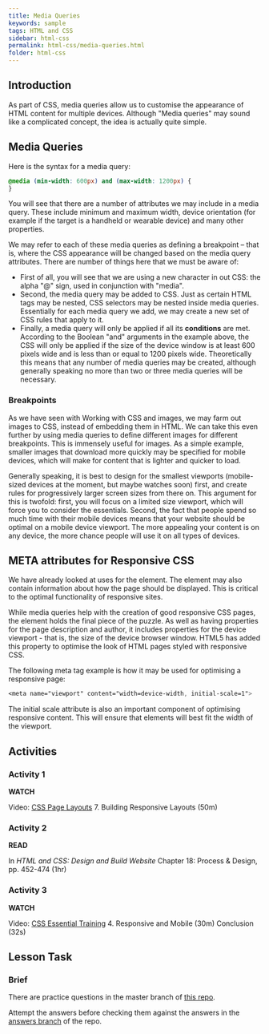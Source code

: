 ```yaml
---
title: Media Queries
keywords: sample
tags: HTML and CSS
sidebar: html-css
permalink: html-css/media-queries.html
folder: html-css
---
```

## Introduction

As part of CSS, media queries allow us to customise the appearance of HTML content for multiple devices. Although "Media queries" may sound like a complicated concept, the idea is actually quite simple.

## Media Queries

Here is the syntax for a media query:

```css
@media (min-width: 600px) and (max-width: 1200px) {
}
```

You will see that there are a number of attributes we may include in a media query. These include minimum and maximum width, device orientation (for example if the target is a handheld or wearable device) and many other properties.

We may refer to each of these media queries as defining a breakpoint – that is, where the CSS appearance will be changed based on the media query attributes. There are number of things here that we must be aware of:

- First of all, you will see that we are using a new character in out CSS: the alpha "@" sign, used in conjunction with "media".
- Second, the media query may be added to CSS. Just as certain HTML tags may be nested, CSS selectors may be nested inside media queries. Essentially for each media query we add, we may create a new set of CSS rules that apply to it.
- Finally, a media query will only be applied if all its **conditions** are met. According to the Boolean "and" arguments in the example above, the CSS will only be applied if the size of the device window is at least 600 pixels wide and is less than or equal to 1200 pixels wide. Theoretically this means that any number of media queries may be created, although generally speaking no more than two or three media queries will be necessary.

### Breakpoints

As we have seen with Working with CSS and images, we may farm out images to CSS, instead of embedding them in HTML. We can take this even further by using media queries to define different images for different breakpoints. This is immensely useful for images. As a simple example, smaller images that download more quickly may be specified for mobile devices, which will make for content that is lighter and quicker to load.

Generally speaking, it is best to design for the smallest viewports (mobile-sized devices at the moment, but maybe watches soon) first, and create rules for progressively larger screen sizes from there on. This argument for this is twofold: first, you will focus on a limited size viewport, which will force you to consider the essentials. Second, the fact that people spend so much time with their mobile devices means that your website should be optimal on a mobile device viewport. The more appealing your content is on any device, the more chance people will use it on all types of devices.

## META attributes for Responsive CSS

We have already looked at uses for the <meta> element. The <meta> element may also contain information about how the page should be displayed. This is critical to the optimal functionality of responsive sites.

While media queries help with the creation of good responsive CSS pages, the <meta> element holds the final piece of the puzzle. As well as having properties for the page description and author, it includes properties for the device viewport - that is, the size of the device browser window. HTML5 has added this property to optimise the look of HTML pages styled with responsive CSS.

The following meta tag example is how it may be used for optimising a responsive page:

```css
<meta name="viewport" content="width=device-width, initial-scale=1">
```

The initial scale attribute is also an important component of optimising responsive content. This will ensure that elements will best fit the width of the viewport.

## Activities

### Activity 1

**WATCH**

Video: [CSS Page Layouts](https://www.linkedin.com/learning/css-page-layouts-2012/responsive-layout-overview?u=43268076)
7. Building Responsive Layouts (50m)

### Activity 2

**READ**

In _HTML and CSS: Design and Build Website_
Chapter 18: Process & Design, pp. 452-474 (1hr)

### Activity 3

**WATCH**

Video: [CSS Essential Training](https://www.linkedin.com/learning/css-essential-training-2-2/welcome?u=43268076)
4. Responsive and Mobile (30m)
Conclusion (32s)

## Lesson Task

### Brief

There are practice questions in the master branch of [this repo](https://github.com/Noroff-Education/lesson-task-htmlcss-module3-lesson4).

Attempt the answers before checking them against the answers in the [answers branch](https://github.com/Noroff-Education/lesson-task-htmlcss-module3-lesson4/tree/answers) of the repo.
